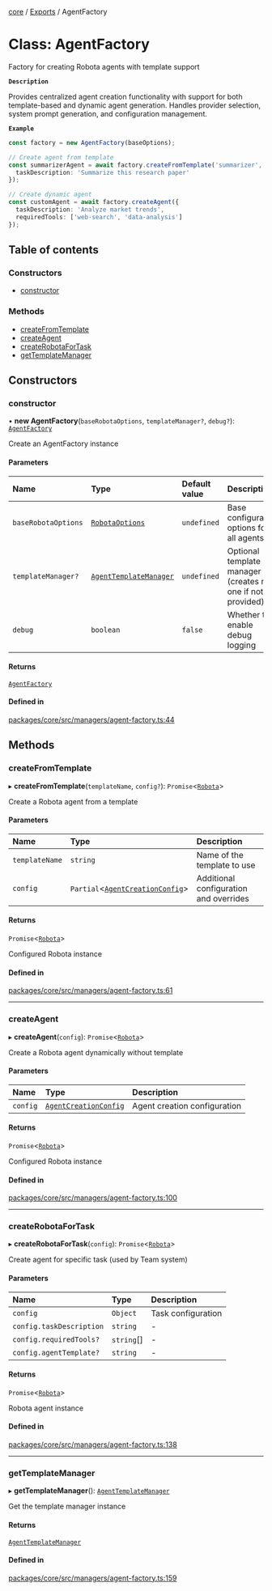 <!-- 
 ⚠️  AUTO-GENERATED FILE - DO NOT EDIT MANUALLY
 This file is automatically generated by scripts/docs-generator.js
 To make changes, edit the source TypeScript files or update the generator script
-->

[core](../../) / [Exports](../modules) / AgentFactory

# Class: AgentFactory

Factory for creating Robota agents with template support

**`Description`**

Provides centralized agent creation functionality with support for both
template-based and dynamic agent generation. Handles provider selection,
system prompt generation, and configuration management.

**`Example`**

```typescript
const factory = new AgentFactory(baseOptions);

// Create agent from template
const summarizerAgent = await factory.createFromTemplate('summarizer', {
  taskDescription: 'Summarize this research paper'
});

// Create dynamic agent
const customAgent = await factory.createAgent({
  taskDescription: 'Analyze market trends',
  requiredTools: ['web-search', 'data-analysis']
});
```

## Table of contents

### Constructors

- [constructor](AgentFactory#constructor)

### Methods

- [createFromTemplate](AgentFactory#createfromtemplate)
- [createAgent](AgentFactory#createagent)
- [createRobotaForTask](AgentFactory#createrobotafortask)
- [getTemplateManager](AgentFactory#gettemplatemanager)

## Constructors

### constructor

• **new AgentFactory**(`baseRobotaOptions`, `templateManager?`, `debug?`): [`AgentFactory`](AgentFactory)

Create an AgentFactory instance

#### Parameters

| Name | Type | Default value | Description |
| :------ | :------ | :------ | :------ |
| `baseRobotaOptions` | [`RobotaOptions`](../interfaces/RobotaOptions) | `undefined` | Base configuration options for all agents |
| `templateManager?` | [`AgentTemplateManager`](AgentTemplateManager) | `undefined` | Optional template manager (creates new one if not provided) |
| `debug` | `boolean` | `false` | Whether to enable debug logging |

#### Returns

[`AgentFactory`](AgentFactory)

#### Defined in

[packages/core/src/managers/agent-factory.ts:44](https://github.com/woojubb/robota/blob/71f062d020afc1eae0c94155ab9c882c78b871e7/packages/core/src/managers/agent-factory.ts#L44)

## Methods

### createFromTemplate

▸ **createFromTemplate**(`templateName`, `config?`): `Promise`\<[`Robota`](Robota)\>

Create a Robota agent from a template

#### Parameters

| Name | Type | Description |
| :------ | :------ | :------ |
| `templateName` | `string` | Name of the template to use |
| `config` | `Partial`\<[`AgentCreationConfig`](../interfaces/AgentCreationConfig)\> | Additional configuration and overrides |

#### Returns

`Promise`\<[`Robota`](Robota)\>

Configured Robota instance

#### Defined in

[packages/core/src/managers/agent-factory.ts:61](https://github.com/woojubb/robota/blob/71f062d020afc1eae0c94155ab9c882c78b871e7/packages/core/src/managers/agent-factory.ts#L61)

___

### createAgent

▸ **createAgent**(`config`): `Promise`\<[`Robota`](Robota)\>

Create a Robota agent dynamically without template

#### Parameters

| Name | Type | Description |
| :------ | :------ | :------ |
| `config` | [`AgentCreationConfig`](../interfaces/AgentCreationConfig) | Agent creation configuration |

#### Returns

`Promise`\<[`Robota`](Robota)\>

Configured Robota instance

#### Defined in

[packages/core/src/managers/agent-factory.ts:100](https://github.com/woojubb/robota/blob/71f062d020afc1eae0c94155ab9c882c78b871e7/packages/core/src/managers/agent-factory.ts#L100)

___

### createRobotaForTask

▸ **createRobotaForTask**(`config`): `Promise`\<[`Robota`](Robota)\>

Create agent for specific task (used by Team system)

#### Parameters

| Name | Type | Description |
| :------ | :------ | :------ |
| `config` | `Object` | Task configuration |
| `config.taskDescription` | `string` | - |
| `config.requiredTools?` | `string`[] | - |
| `config.agentTemplate?` | `string` | - |

#### Returns

`Promise`\<[`Robota`](Robota)\>

Robota agent instance

#### Defined in

[packages/core/src/managers/agent-factory.ts:138](https://github.com/woojubb/robota/blob/71f062d020afc1eae0c94155ab9c882c78b871e7/packages/core/src/managers/agent-factory.ts#L138)

___

### getTemplateManager

▸ **getTemplateManager**(): [`AgentTemplateManager`](AgentTemplateManager)

Get the template manager instance

#### Returns

[`AgentTemplateManager`](AgentTemplateManager)

#### Defined in

[packages/core/src/managers/agent-factory.ts:159](https://github.com/woojubb/robota/blob/71f062d020afc1eae0c94155ab9c882c78b871e7/packages/core/src/managers/agent-factory.ts#L159)
